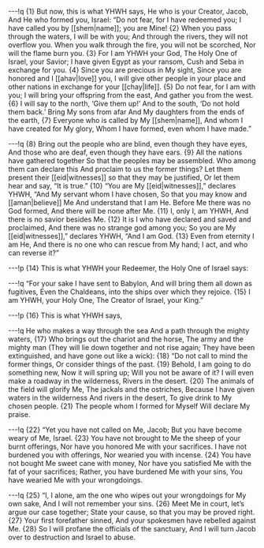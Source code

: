 ---!q
{1} But now, this is what YHWH says, He who is your Creator, Jacob,
And He who formed you, Israel:
“Do not fear, for I have redeemed you;
I have called you by [[shem|name]]; you are Mine!
{2} When you pass through the waters, I will be with you;
And through the rivers, they will not overflow you.
When you walk through the fire, you will not be scorched,
Nor will the flame burn you.
{3} For I am YHWH your God,
The Holy One of Israel, your Savior;
I have given Egypt as your ransom,
Cush and Seba in exchange for you.
{4} Since you are precious in My sight,
Since you are honored and I [[ahav|love]] you,
I will give other people in your place and other nations in exchange for your [[chay|life]].
{5} Do not fear, for I am with you;
I will bring your offspring from the east,
And gather you from the west.
{6} I will say to the north, ‘Give them up!’
And to the south, ‘Do not hold them back.’
Bring My sons from afar
And My daughters from the ends of the earth,
{7} Everyone who is called by My [[shem|name]],
And whom I have created for My glory,
Whom I have formed, even whom I have made.”

---!q
{8} Bring out the people who are blind, even though they have eyes,
And those who are deaf, even though they have ears.
{9} All the nations have gathered together
So that the peoples may be assembled.
Who among them can declare this
And proclaim to us the former things?
Let them present their [[eid|witnesses]] so that they may be justified,
Or let them hear and say, “It is true.”
{10} “You are My [[eid|witnesses]],” declares YHWH,
“And My servant whom I have chosen,
So that you may know and [[aman|believe]] Me
And understand that I am He.
Before Me there was no God formed,
And there will be none after Me.
{11} I, only I, am YHWH,
And there is no savior besides Me.
{12} It is I who have declared and saved and proclaimed,
And there was no strange god among you;
So you are My [[eid|witnesses]],” declares YHWH,
“And I am God.
{13} Even from eternity I am He,
And there is no one who can rescue from My hand;
I act, and who can reverse it?”

---!p
{14} This is what YHWH your Redeemer, the Holy One of Israel says:

---!q
“For your sake I have sent to Babylon,
And will bring them all down as fugitives,
Even the Chaldeans, into the ships over which they rejoice.
{15} I am YHWH, your Holy One,
The Creator of Israel, your King.”

---!p
{16} This is what YHWH says,

---!q
He who makes a way through the sea
And a path through the mighty waters,
{17} Who brings out the chariot and the horse,
The army and the mighty man
(They will lie down together and not rise again;
They have been extinguished, and have gone out like a wick):
{18} “Do not call to mind the former things,
Or consider things of the past.
{19} Behold, I am going to do something new,
Now it will spring up;
Will you not be aware of it?
I will even make a roadway in the wilderness,
Rivers in the desert.
{20} The animals of the field will glorify Me,
The jackals and the ostriches,
Because I have given waters in the wilderness
And rivers in the desert,
To give drink to My chosen people.
{21} The people whom I formed for Myself
Will declare My praise.

---!q
{22} “Yet you have not called on Me, Jacob;
But you have become weary of Me, Israel.
{23} You have not brought to Me the sheep of your burnt offerings,
Nor have you honored Me with your sacrifices.
I have not burdened you with offerings,
Nor wearied you with incense.
{24} You have not bought Me sweet cane with money,
Nor have you satisfied Me with the fat of your sacrifices;
Rather, you have burdened Me with your sins,
You have wearied Me with your wrongdoings.

---!q
{25} “I, I alone, am the one who wipes out your wrongdoings for My own sake,
And I will not remember your sins.
{26} Meet Me in court, let’s argue our case together;
State your cause, so that you may be proved right.
{27} Your first forefather sinned,
And your spokesmen have rebelled against Me.
{28} So I will profane the officials of the sanctuary,
And I will turn Jacob over to destruction and Israel to abuse.